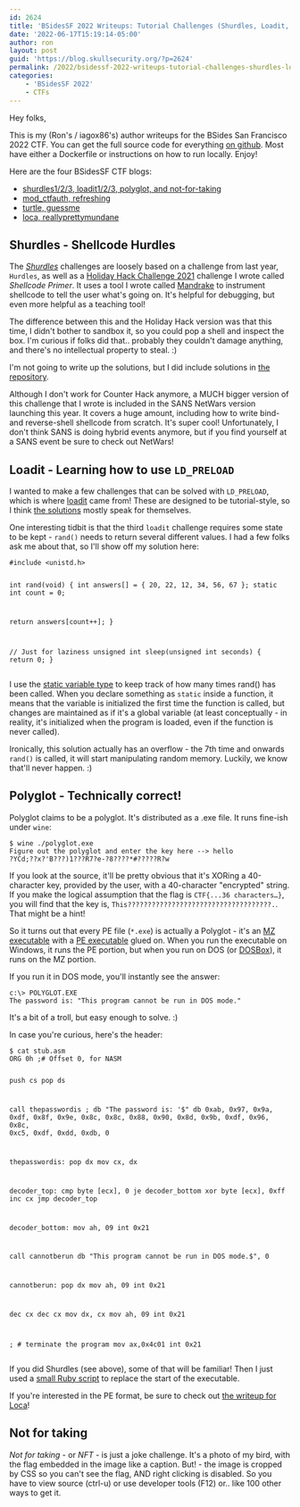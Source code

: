 ```yaml
---
id: 2624
title: 'BSidesSF 2022 Writeups: Tutorial Challenges (Shurdles, Loadit, Polyglot, NFT)'
date: '2022-06-17T15:19:14-05:00'
author: ron
layout: post
guid: 'https://blog.skullsecurity.org/?p=2624'
permalink: /2022/bsidessf-2022-writeups-tutorial-challenges-shurdles-loadit-polyglot-nft
categories:
    - 'BSidesSF 2022'
    - CTFs
---
```


<p>Hey folks,</p>
<p>This is my (Ron's / iagox86's) author writeups for the BSides San Francisco 2022 CTF. You can get the full source code for everything <a href="https://github.com/bsidessf/ctf-2022-release">on github</a>. Most have either a Dockerfile or instructions on how to run locally. Enjoy!</p>
<!--more-->
<p>Here are the four BSidesSF CTF blogs:</p>
<ul>
<li><a href="https://blog.skullsecurity.org/2022/bsidessf-2022-writeups-tutorial-challenges-shurdles-loadit-polyglot-nft">shurdles1/2/3, loadit1/2/3, polyglot, and not-for-taking</a></li>
<li><a href="https://blog.skullsecurity.org/2022/bsidessf-2022-writeups-apache-challenges-mod_ctfauth-refresh">mod_ctfauth, refreshing</a></li>
<li><a href="https://blog.skullsecurity.org/2022/bsidessf-2022-writeups-game-y-challenges-turtle-guessme">turtle, guessme</a></li>
<li><a href="https://blog.skullsecurity.org/2022/bsidessf-2022-writeups-miscellaneous-challenges-loca-reallyprettymundane">loca, reallyprettymundane</a></li>
</ul>
<h2>Shurdles - Shellcode Hurdles</h2>
<p>The <a href="https://github.com/BSidesSF/ctf-2022-release/tree/main/shurdles-1"><em>Shurdles</em></a> challenges are loosely based on a challenge from last year, <code>Hurdles</code>, as well as a <a href="https://www.holidayhackchallenge.com/2021/">Holiday Hack Challenge 2021</a> challenge I wrote called <em>Shellcode Primer</em>. It uses a tool I wrote called <a href="https://github.com/iagox86/mandrake">Mandrake</a> to instrument shellcode to tell the user what's going on. It's helpful for debugging, but even more helpful as a teaching tool!</p>
<p>The difference between this and the Holiday Hack version was that this time, I didn't bother to sandbox it, so you could pop a shell and inspect the box. I'm curious if folks did that.. probably they couldn't damage anything, and there's no intellectual property to steal. :)</p>
<p>I'm not going to write up the solutions, but I did include solutions in <a href="https://github.com/BSidesSF/ctf-2022-release">the repository</a>.</p>
<p>Although I don't work for Counter Hack anymore, a MUCH bigger version of this challenge that I wrote is included in the SANS NetWars version launching this year. It covers a huge amount, including how to write bind- and reverse-shell shellcode from  scratch. It's super cool! Unfortunately, I don't think SANS is doing hybrid events anymore, but if you find yourself at a SANS event be sure to check out NetWars!</p>
<h2>Loadit - Learning how to use <code>LD_PRELOAD</code></h2>
<p>I wanted to make a few challenges that can be solved with <code>LD_PRELOAD</code>, which is where <a href="https://github.com/BSidesSF/ctf-2022-release/tree/main/loadit1">loadit</a> came from! These are designed to be tutorial-style, so I think <a href="https://github.com/BSidesSF/ctf-2022-release/tree/main/loadit1/solution">the solutions</a> mostly speak for themselves.</p>
<p>One interesting tidbit is that the third <code>loadit</code> challenge requires some state to be kept - <code>rand()</code> needs to return several different values. I had a few folks ask me about that, so I'll show off my solution here:</p>
<pre><code class="language-c">#include &lt;unistd.h&gt;

int rand(void) {
  int answers[] = { 20, 22, 12, 34, 56, 67 };
  static int count = 0;

  return answers[count++];
}

// Just for laziness
unsigned int sleep(unsigned int seconds) {
  return 0;
}</code></pre>
<p>I use the <a href="https://www.geeksforgeeks.org/static-variables-in-c/">static variable type</a> to keep track of how many times rand() has been called. When you declare something as <code>static</code> inside a function, it means that the variable is initialized the first time the function is called, but changes are maintained as if it's a global variable (at least conceptually - in reality, it's initialized when the program is loaded, even if the function is never called).</p>
<p>Ironically, this solution actually has an overflow - the 7th time and onwards <code>rand()</code> is called, it will start manipulating random memory. Luckily, we know that'll never happen. :)</p>
<h2>Polyglot - Technically correct!</h2>
<p>Polyglot claims to be a polyglot. It's distributed as a .exe file. It runs fine-ish under <code>wine</code>:</p>
<pre><code>$ wine ./polyglot.exe
Figure out the polyglot and enter the key here --&gt; hello
?YCd;??x?&#039;B???)1???R7?e-?8????*#?????R?w</code></pre>
<p>If you look at the source, it'll be pretty obvious that it's XORing a 40-character key, provided by the user, with a 40-character &quot;encrypted&quot; string. If you make the logical assumption that the flag is <code>CTF{...36 characters…}</code>, you will find that the key is, <code>This????????????????????????????????????.</code>. That might be a hint!</p>
<p>So it turns out that every PE file (<code>*.exe</code>) is actually a Polyglot - it's an <a href="https://en.wikipedia.org/wiki/DOS_MZ_executable">MZ executable</a> with a <a href="https://en.wikipedia.org/wiki/Portable_Executable">PE executable</a> glued on. When you run the executable on Windows, it runs the PE portion, but when you run on DOS (or <a href="https://www.dosbox.com/">DOSBox</a>), it runs on the MZ portion.</p>
<p>If you run it in DOS mode, you'll instantly see the answer:</p>
<pre><code>c:\&gt; POLYGLOT.EXE
The password is: &quot;This program cannot be run in DOS mode.&quot;</code></pre>
<p>It's a bit of a troll, but easy enough to solve. :)</p>
<p>In case you're curious, here's the header:</p>
<pre><code class="language-asm">$ cat stub.asm 
ORG 0h ;# Offset 0, for NASM

push cs
pop ds

call thepasswordis
  ; db &quot;The password is: &#039;$&quot;
  db 0xab, 0x97, 0x9a, 0xdf, 0x8f, 0x9e, 0x8c, 0x8c, 0x88, 0x90, 0x8d, 0x9b, 0xdf, 0x96, 0x8c, 0xc5, 0xdf, 0xdd, 0xdb, 0

thepasswordis:
pop dx
mov cx, dx

decoder_top:
  cmp byte [ecx], 0
  je decoder_bottom
  xor byte [ecx], 0xff
  inc cx
  jmp decoder_top

decoder_bottom:
mov ah, 09
int 0x21

call cannotberun
  db &quot;This program cannot be run in DOS mode.$&quot;, 0

cannotberun:
pop dx
mov ah, 09
int 0x21

dec cx
dec cx
mov dx, cx
mov ah, 09
int 0x21

; # terminate the program
mov ax,0x4c01
int 0x21</code></pre>
<p>If you did Shurdles (see above), some of that will be familiar! Then I just used a <a href="https://github.com/BSidesSF/ctf-2022-release/blob/main/shurdles-1/challenge/src/app.rb">small Ruby script</a> to replace the start of the executable.</p>
<p>If you're interested in the PE format, be sure to check out <a href="TODO">the writeup for Loca</a>!</p>
<h2>Not for taking</h2>
<p><em>Not for taking</em> - or <em>NFT</em> - is just a joke challenge. It's a photo of my bird, with the flag embedded in the image like a caption. But! - the image is cropped by CSS so you can't see the flag, AND right clicking is disabled. So you have to view source (ctrl-u) or use developer tools (F12) or.. like 100 other ways to get it.</p>